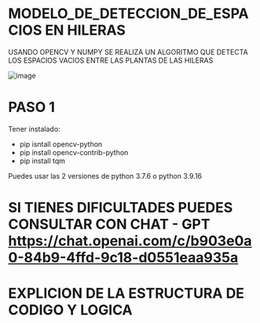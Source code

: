 # MODELO_DE_DETECCION_DE_ESPACIOS EN HILERAS
USANDO OPENCV Y NUMPY SE REALIZA UN ALGORITMO QUE DETECTA LOS ESPACIOS VACIOS ENTRE LAS PLANTAS DE LAS HILERAS

![image](https://github.com/fele14/MODELO_DE_DETECCION/assets/51792829/31f7d05e-ef89-4af5-9968-e2fdaf8bb2ac)

# PASO 1 
Tener instalado: 
 - pip isntall opencv-python
 - pip install opencv-contrib-python
 - pip install tqm

Puedes usar las 2 versiones de python 3.7.6 o python 3.9.16
# SI TIENES DIFICULTADES PUEDES CONSULTAR CON CHAT - GPT https://chat.openai.com/c/b903e0a0-84b9-4ffd-9c18-d0551eaa935a


# EXPLICION DE LA ESTRUCTURA DE CODIGO Y LOGICA

